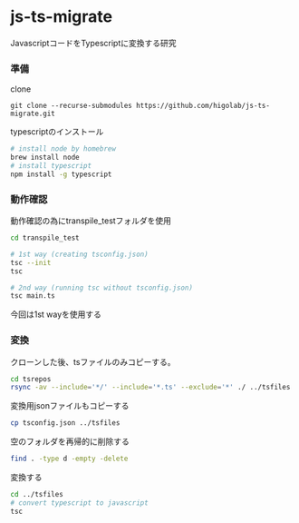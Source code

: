 # js-ts-migrate

JavascriptコードをTypescriptに変換する研究

### 準備

clone

`git clone --recurse-submodules https://github.com/higolab/js-ts-migrate.git`


typescriptのインストール

```zsh
# install node by homebrew
brew install node
# install typescript
npm install -g typescript
```

### 動作確認
動作確認の為にtranspile_testフォルダを使用

```zsh
cd transpile_test

# 1st way (creating tsconfig.json)
tsc --init
tsc

# 2nd way (running tsc without tsconfig.json)
tsc main.ts

```
今回は1st wayを使用する

### 変換

クローンした後、tsファイルのみコピーする。

```zsh
cd tsrepos
rsync -av --include='*/' --include='*.ts' --exclude='*' ./ ../tsfiles
```

変換用jsonファイルもコピーする
```zsh
cp tsconfig.json ../tsfiles
```

空のフォルダを再帰的に削除する
```zsh
find . -type d -empty -delete
```

変換する
```zsh
cd ../tsfiles
# convert typescript to javascript
tsc
```
